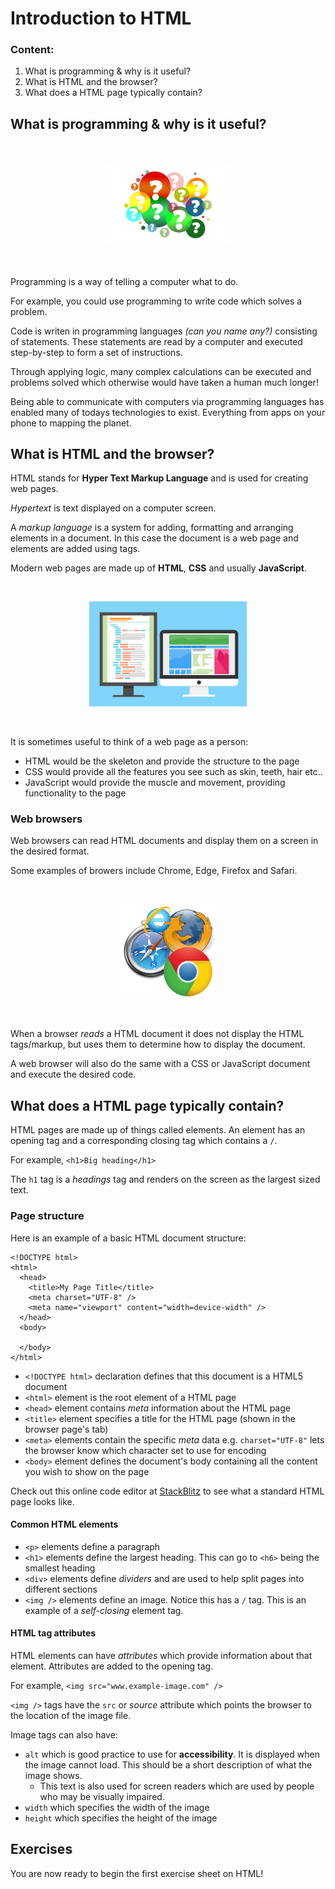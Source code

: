 # Introduction to HTML

### Content:

1. What is programming & why is it useful?
2. What is HTML and the browser?
3. What does a HTML page typically contain?

## What is programming & why is it useful?

<br>
<p align="center" >
  <img src="./assets/questions.jpg" width="40%" />
</p>
<br>

Programming is a way of telling a computer what to do.

For example, you could use programming to write code which solves a problem.

Code is writen in programming languages *(can you name any?)* consisting of statements. These statements are read by a computer and executed step-by-step to form a set of instructions. 

Through applying logic, many complex calculations can be executed and problems solved which otherwise would have taken a human much longer!

Being able to communicate with computers via programming languages has enabled many of todays technologies to exist. Everything from apps on your phone to mapping the planet.

## What is HTML and the browser?

HTML stands for **Hyper Text Markup Language** and is used for creating web pages.

*Hypertext* is text displayed on a computer screen.

A *markup language* is a system for adding, formatting and arranging elements in a document. In this case the document is a web page and elements are added using tags.

Modern web pages are made up of **HTML**, **CSS** and usually **JavaScript**.

<br>
<p align="center" >
  <img src="./assets/monitors.png" width="50%" />
</p>
<br>

It is sometimes useful to think of a web page as a person:

- HTML would be the skeleton and provide the structure to the page
- CSS would provide all the features you see such as skin, teeth, hair etc..
- JavaScript would provide the muscle and movement, providing functionality to the page

### Web browsers

Web browsers can read HTML documents and display them on a screen in the desired format.

Some examples of browers include Chrome, Edge, Firefox and Safari.

<br>
<p align="center" >
  <img src="./assets/browsers.png" width="30%" />
</p>
<br>

When a browser *reads* a HTML document it does not display the HTML tags/markup, but uses them to determine how to display the document.

A web browser will also do the same with a CSS or JavaScript document and execute the desired code.

##  What does a HTML page typically contain?

HTML pages are made up of things called elements. An element has an opening tag and a corresponding closing tag which contains a `/`.

For example, `<h1>Big heading</h1>`

The `h1` tag is a *headings* tag and renders on the screen as the largest sized text.


### Page structure

Here is an example of a basic HTML document structure:

```
<!DOCTYPE html>
<html>
  <head>
    <title>My Page Title</title>
    <meta charset="UTF-8" />
    <meta name="viewport" content="width=device-width" />
  </head>
  <body>

  </body>
</html>
```

- `<!DOCTYPE html>` declaration defines that this document is a HTML5 document
- `<html>` element is the root element of a HTML page
- `<head>` element contains *meta* information about the HTML page
- `<title>` element specifies a title for the HTML page (shown in the browser page's tab)
- `<meta>` elements contain the specific *meta* data e.g. `charset="UTF-8"` lets the browser know which character set to use for encoding
- `<body>` element defines the document's body containing all the content you wish to show on the page

Check out this online code editor at [StackBlitz](https://stackblitz.com/edit/web-platform-m2cx4p?file=index.html) to see what a standard HTML page looks like.
  
#### Common HTML elements
  
- `<p>` elements define a paragraph
- `<h1>` elements define the largest heading. This can go to `<h6>` being the smallest heading
- `<div>` elements define *dividers* and are used to help split pages into different sections
- `<img />` elements define an image. Notice this has a `/` tag. This is an example of a *self-closing* element tag.
  
#### HTML tag attributes
  
HTML elements can have *attributes* which provide information about that element. Attributes are added to the opening tag.

For example, `<img src="www.example-image.com" />`
  
`<img />` tags have the `src` or *source* attribute which points the browser to the location of the image file.
  
Image tags can also have:

- `alt` which is good practice to use for **accessibility**. It is displayed when the image cannot load. This should be a short description of what the image shows.
  - This text is also used for screen readers which are used by people who may be visually impaired.
- `width` which specifies the width of the image
- `height` which specifies the height of the image

## Exercises

You are now ready to begin the first exercise sheet on HTML!
